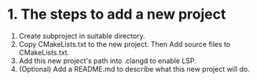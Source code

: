# 1. The steps to add a new project
1. Create subproject in suitable directory.
2. Copy CMakeLists.txt to the new project. Then Add source files to CMakeLists.txt.
4. Add this new project's path into .clangd to enable LSP.
5. (Optional) Add a README.md to describe what this new project will do.

